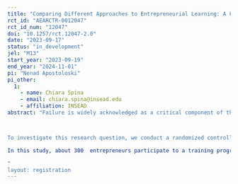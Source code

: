 ```yaml
---
title: "Comparing Different Approaches to Entrepreneurial Learning: A Field Experiment in Pakistan"
rct_id: "AEARCTR-0012047"
rct_id_num: "12047"
doi: "10.1257/rct.12047-2.0"
date: "2023-09-17"
status: "in_development"
jel: "M13"
start_year: "2023-09-19"
end_year: "2024-11-01"
pi: "Nenad Apostoloski"
pi_other:
  1:
    - name: Chiara Spina
    - email: chiara.spina@insead.edu
    - affiliation: INSEAD
abstract: "Failure is widely acknowledged as a critical component of the organizational learning and innovation processs. Learning from failure, in particular, seems extremely relevant in the context of entrepreneurship, where failure often emerges as the predominant outcome. Remarkably, most entrepreneurship training programs predominantly emphasize success stories of entrepreneurs, without leveraging the learning potential that come from stories of failure. Consequently, we investigate how entrepreneurs assimilate lessons from the failure of others differently compared to the success of others and, subsequently, how these distinct learning approaches impact the decisions entrepreneurs make about their businesses.

To investigate this research question, we conduct a randomized controlled trial (RCT) aimed at providing robust empirical evidence and assessing the effects of adopting a "learning from failure" approach vis-à-vis the conventional "learning from success" approach.
In this study, about 300  entrepreneurs participate to a training program focused on market validation with the same structure: we utilize robust frameworks and tools commonly employed in entrepreneurial education, we provide practical examples from other founders, we facilitate discussions on essential thematic elements, and provide opportunities for participants to reflect on the content. However, frameworks, examples, discussions, and self-reflections focus on learning from the failure of others for one group (half of the participants), and on learning from the success of others for the other group (half of the participants). Our expectation is that both types of training will benefit entrepreneurs but in different ways. We will measure outcomes related to both entrepreneurial intentions, actions, and decision-making processes to gain deeper insights into how distinct learning methodologies influence the development of new businesses.
"
layout: registration
---
```


